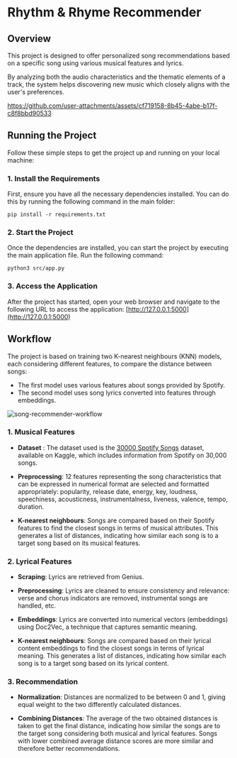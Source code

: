 # Rhythm & Rhyme Recommender

## Overview

This project is designed to offer personalized song recommendations based on a specific song using various musical features and lyrics.

By analyzing both the audio characteristics and the thematic elements of a track, the system helps discovering new music which closely aligns with the user's preferences.

https://github.com/user-attachments/assets/cf719158-8b45-4abe-b17f-c8f8bbd90533

## Running the Project

Follow these simple steps to get the project up and running on your local machine:
### 1. **Install the Requirements**

First, ensure you have all the necessary dependencies installed. You can do this by running the following command in the main folder:
```
pip install -r requirements.txt
```

### 2. **Start the Project**

Once the dependencies are installed, you can start the project by executing the main application file. Run the following command:
```
python3 src/app.py
```

### 3. **Access the Application**

After the project has started, open your web browser and navigate to the following URL to access the application: [http://127.0.0.1:5000](http://127.0.0.1:5000)

## Workflow

The project is based on training two K-nearest neighbours (KNN) models, each considering different features, to compare the distance between songs:
- The first model uses various features about songs provided by Spotify.
- The second model uses song lyrics converted into features through embeddings.

![song-recommender-workflow](https://github.com/user-attachments/assets/6ec6e34f-b603-48e2-89ff-a3f53a0b40a2)

### 1. Musical Features

- **Dataset** : The dataset used is the [30000 Spotify Songs](https://www.kaggle.com/datasets/joebeachcapital/30000-spotify-songs) dataset, available on Kaggle, which includes information from Spotify on 30,000 songs.

- **Preprocessing**: 12 features representing the song characteristics that can be expressed in numerical format are selected and formatted appropriately: popularity, release date, energy, key, loudness, speechiness, acousticness, instrumentalness, liveness, valence, tempo, duration.

- **K-nearest neighbours**: Songs are compared based on their Spotify features to find the closest songs in terms of musical attributes. This generates a list of distances, indicating how similar each song is to a target song based on its musical features.

### 2. Lyrical Features

- **Scraping**: Lyrics are retrieved from Genius.

- **Preprocessing**: Lyrics are cleaned to ensure consistency and relevance: verse and chorus indicators are removed, instrumental songs are handled, etc.

- **Embeddings**: Lyrics are converted into numerical vectors (embeddings) using Doc2Vec, a technique that captures semantic meaning.

- **K-nearest neighbours**: Songs are compared based on their lyrical content embeddings to find the closest songs in terms of lyrical meaning. This generates a list of distances, indicating how similar each song is to a target song based on its lyrical content.

### 3. Recommendation

- **Normalization**: Distances are normalized to be between 0 and 1, giving equal weight to the two differently calculated distances.

- **Combining Distances**: The average of the two obtained distances is taken to get the final distance, indicating how similar the songs are to the target song considering both musical and lyrical features. Songs with lower combined average distance scores are more similar and therefore better recommendations.
